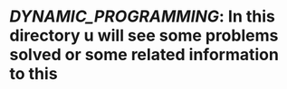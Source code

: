 # _DYNAMIC_PROGRAMMING_: In this directory u will see some problems solved or some related information to this
